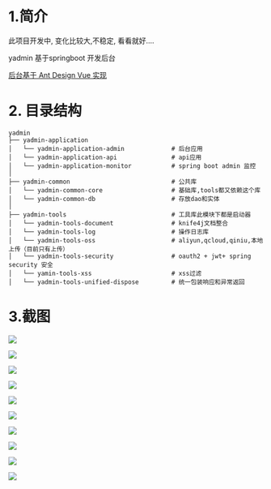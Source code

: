 # 1.简介
此项目开发中, 变化比较大,不稳定, 看看就好....

yadmin 基于springboot 开发后台

[后台基于 Ant Design Vue  实现 ](https://github.com/ytrue/yadmin-web)

# 2. 目录结构

```
yadmin
├── yadmin-application
│   └── yadmin-application-admin             # 后台应用
│   └── yadmin-application-api               # api应用
│   └── yadmin-application-monitor           # spring boot admin 监控
│
├── yadmin-common                            # 公共库
│   └── yadmin-common-core                   # 基础库,tools都又依赖这个库
│   └── yadmin-common-db                     # 存放dao和实体
│  
├── yadmin-tools                             # 工具库此模块下都是启动器
│   └── yadmin-tools-document                # knife4j文档整合             
│   └── yadmin-tools-log                     # 操作日志库
│   └── yadmin-tools-oss                     # aliyun,qcloud,qiniu,本地 上传（目前只有上传）
│   └── yadmin-tools-security                # oauth2 + jwt+ spring security 安全
│   └── yamin-tools-xss                      # xss过滤
│   └── yadmin-tools-unified-dispose         # 统一包装响应和异常返回
```

# 3.截图

![](https://php-yangyi-images.oss-cn-shenzhen.aliyuncs.com/mydocs/1.png)

![](https://php-yangyi-images.oss-cn-shenzhen.aliyuncs.com/mydocs/2.png)

![](https://php-yangyi-images.oss-cn-shenzhen.aliyuncs.com/mydocs/3.png)

![](https://php-yangyi-images.oss-cn-shenzhen.aliyuncs.com/mydocs/4.png)

![](https://php-yangyi-images.oss-cn-shenzhen.aliyuncs.com/mydocs/5.png)

![](https://php-yangyi-images.oss-cn-shenzhen.aliyuncs.com/mydocs/6.png)

![](https://php-yangyi-images.oss-cn-shenzhen.aliyuncs.com/mydocs/7.png)

![](https://php-yangyi-images.oss-cn-shenzhen.aliyuncs.com/mydocs/8.png)

![](https://php-yangyi-images.oss-cn-shenzhen.aliyuncs.com/mydocs/9.png)

![](https://php-yangyi-images.oss-cn-shenzhen.aliyuncs.com/mydocs/10.png)
